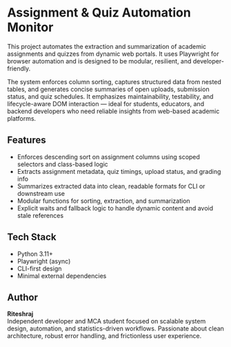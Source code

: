 # Assignment & Quiz Automation Monitor

This project automates the extraction and summarization of academic assignments and quizzes from dynamic web portals. It uses Playwright for browser automation and is designed to be modular, resilient, and developer-friendly.

The system enforces column sorting, captures structured data from nested tables, and generates concise summaries of open uploads, submission status, and quiz schedules. It emphasizes maintainability, testability, and lifecycle-aware DOM interaction — ideal for students, educators, and backend developers who need reliable insights from web-based academic platforms.

## Features

- Enforces descending sort on assignment columns using scoped selectors and class-based logic
- Extracts assignment metadata, quiz timings, upload status, and grading info
- Summarizes extracted data into clean, readable formats for CLI or downstream use
- Modular functions for sorting, extraction, and summarization
- Explicit waits and fallback logic to handle dynamic content and avoid stale references

## Tech Stack

- Python 3.11+
- Playwright (async)
- CLI-first design
- Minimal external dependencies

## Author

**Riteshraj**  
Independent developer and MCA student focused on scalable system design, automation, and statistics-driven workflows. Passionate about clean architecture, robust error handling, and frictionless user experience.
